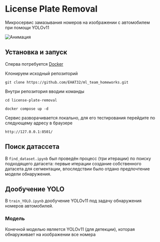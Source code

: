 # License Plate Removal

Микросервис замазывания номеров на изображении с автомобилем при помощи YOLOv11

![Анимация](classifier.gif)

## Установка и запуск

Сперва потребуется [Docker](https://www.docker.com/)

Клонируем исходный репозиторий

```
git clone https://github.com/EHAT32/ml_team_homeworks.git
```

Внутри репозитория вводим команды
```
cd license-plate-removal
```

```
docker compose up -d 
```

Сервис разворачивается локально, для его тестирования перейдите по следующему адресу в браузере

```
http://127.0.0.1:8501/
```

## Поиск датассета

В ```find_dataset.ipynb``` был проведён процесс (три итерации) по поиску подходящего датасета: первые итерации создание собственного датасета для сегментации, впоследствии было отдано предпочтение модели обнаружения.


## Дообучение YOLO

В ```train_YOLO.ipynb``` дообучение YOLOv11 под задачу обнаружения номеров автомобилей.

### Модель

Конечной моделью является YOLOv11 (для детекции), которая обнаруживает на изображении все номера